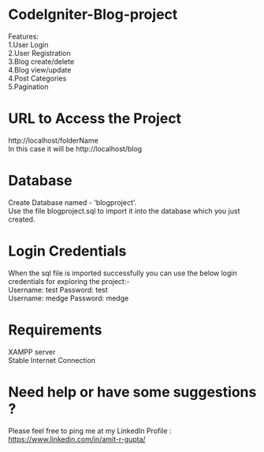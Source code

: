 # CodeIgniter-Blog-project
Features:<br>
1.User Login<br>
2.User Registration<br>
3.Blog create/delete<br>
4.Blog view/update<br>
4.Post Categories<br>
5.Pagination<br>

# URL to Access the Project
http://localhost/folderName <br>
In this case it will be http://localhost/blog

# Database
Create Database named - 'blogproject'.<br>
Use the file blogproject.sql to import it into the database which you just created.<br>

# Login Credentials
When the sql file is imported successfully you can use the below login credentials for exploring the project:-<br>
Username: test Password: test <br>
Username: medge Password: medge <br>

# Requirements
XAMPP server<br>
Stable Internet Connection

# Need help or have some suggestions ?
Please feel free to ping me at my LinkedIn Profile :  https://www.linkedin.com/in/amit-r-gupta/ <br>
